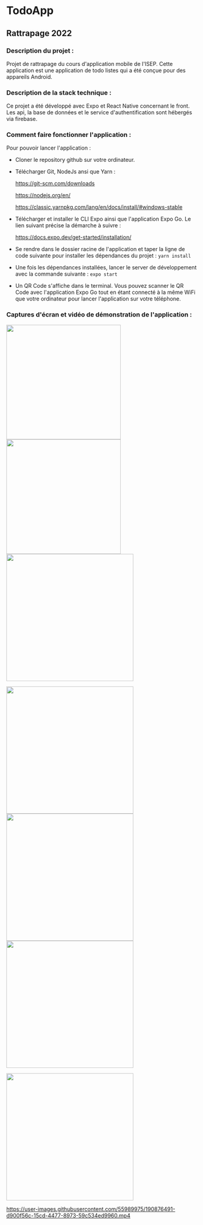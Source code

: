 # TodoApp
## Rattrapage 2022

### Description du projet : 
Projet de rattrapage du cours d'application mobile de l'ISEP.
Cette application est une application de todo listes qui a été conçue pour des appareils Android.

### Description de la stack technique : 
Ce projet a été développé avec Expo et React Native concernant le front. Les api, la base de données et le service d'authentification sont hébergés via firebase.

### Comment faire fonctionner l'application : 
Pour pouvoir lancer l'application :
  - Cloner le repository github sur votre ordinateur.
  - Télécharger Git, NodeJs ansi que Yarn :
  
    https://git-scm.com/downloads
    
    https://nodejs.org/en/
    
    https://classic.yarnpkg.com/lang/en/docs/install/#windows-stable
    
  - Télécharger et installer le CLI Expo ainsi que l'application Expo Go. Le lien suivant précise la démarche à suivre : 
  
    https://docs.expo.dev/get-started/installation/
  
  
  - Se rendre dans le dossier racine de l'application et taper la ligne de code suivante pour installer les dépendances du projet : `yarn install`
  - Une fois les dépendances installées, lancer le server de développement avec la commande suivante : `expo start`
  - Un QR Code s'affiche dans le terminal. Vous pouvez scanner le QR Code avec l'application Expo Go tout en étant connecté à la même WiFi que votre ordinateur pour lancer l'application sur votre téléphone.
  
### Captures d'écran et vidéo de démonstration de l'application :

<p float="left">
  <img src="https://user-images.githubusercontent.com/55989975/190876099-f7aeb405-f699-4dc3-8df4-1ef09fe3bb20.jpg" width="300">
  <img src="https://user-images.githubusercontent.com/55989975/190876145-8d071cb9-8430-4478-b2c2-28b90e437b77.jpg" width="300">
  <img src="https://user-images.githubusercontent.com/55989975/190876174-beb92dbb-795e-46db-af3d-9d52cfe9978c.jpg" width="333">
</p>

<p float="left">
<img src="https://user-images.githubusercontent.com/55989975/190876238-254a9a03-f4ce-456b-921c-143f5f7b7b90.jpg" width="333">
<img src="https://user-images.githubusercontent.com/55989975/190876242-3340b4e3-b709-472f-94f8-fbfe50747c8d.jpg" width="333">
<img src="https://user-images.githubusercontent.com/55989975/190876306-34c2b72a-85b4-46c4-a43b-a807121124af.jpg" width="333">
</p>

<img src="https://user-images.githubusercontent.com/55989975/190876230-d0c038a9-3251-4ef9-bcda-7593fe71b66e.jpg" width="333">

https://user-images.githubusercontent.com/55989975/190876491-d900f56c-15cd-4477-8973-59c534ed9960.mp4

